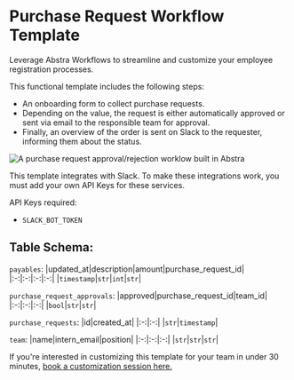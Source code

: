 # Purchase Request Workflow Template

Leverage Abstra Workflows to streamline and customize your employee registration processes.

This functional template includes the following steps:

- An onboarding form to collect purchase requests.
- Depending on the value, the request is either automatically approved or sent via email to the responsible team for approval.
- Finally, an overview of the order is sent on Slack to the requester, informing them about the status.

![A purchase request approval/rejection worklow built in Abstra](https://github.com/user-attachments/assets/e232be81-a88b-40dd-9cd9-6f16e597e5e2)

This template integrates with Slack. To make these integrations work, you must add your own API Keys for these services.

API Keys required:

- `SLACK_BOT_TOKEN`

## Table Schema:
`payables`:
|updated_at|description|amount|purchase_request_id|
|:-:|:-:|:-:|:-:|
|```timestamp```|```str```|```int```|```str```|

`purchase_request_approvals`:
|approved|purchase_request_id|team_id|
|:-:|:-:|:-:|
|```bool```|```str```|```str```|

`purchase_requests`:
|id|created_at|
|:-:|:-:|
|```str```|```timestamp```|

`team`:
|name|intern_email|position|
|:-:|:-:|:-:|
|```str```|```str```|```str```|

If you're interested in customizing this template for your team in under 30 minutes, [book a customization session here.](https://meet.abstra.app/sophia-solo?url=github-template-credit-onboarding)
